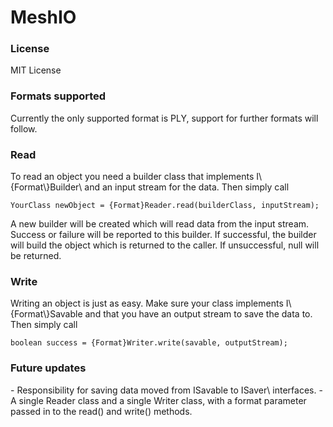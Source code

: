 # MeshIO
<h3>License</h3>
MIT License

<h3>Formats supported</h3>
Currently the only supported format is PLY, support for further formats will follow.


<h3>Read</h3>
To read an object you need a builder class that implements I\{Format\}Builder\<YourClass\> and an input stream for the data. Then simply call

    YourClass newObject = {Format}Reader.read(builderClass, inputStream);

A new builder will be created which will read data from the input stream. Success or failure will be reported to this builder. If successful, the builder will build the object which is returned to the caller. If unsuccessful, null will be returned.

<h3>Write</h3>
Writing an object is just as easy. Make sure your class implements I\{Format\}Savable and that you have an output stream to save the data to. Then simply call

    boolean success = {Format}Writer.write(savable, outputStream);

<h3>Future updates</h3>
 - Responsibility for saving data moved from ISavable to ISaver\<T\> interfaces.
 - A single Reader class and a single Writer class, with a format parameter passed in to the read() and write() methods.
